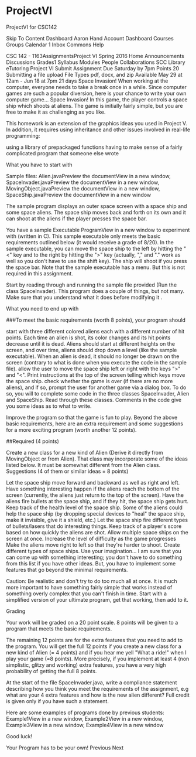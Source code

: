 # ProjectVI
ProjectVI for CSC142


Skip To Content
Dashboard
Aaron Hand
Account
Dashboard
Courses
Groups
Calendar
1
Inbox
Commons
Help

CSC 142 - 1163AssignmentsProject VI
Spring 2016
Home
Announcements
Discussions
Grades1
Syllabus
Modules
People
Collaborations
SCC Library
eTutoring
Project VI
 Submit Assignment
Due Saturday by 7pm  Points 20  Submitting a file upload File Types pdf, docx, and zip  Available May 29 at 12am - Jun 18 at 7pm 21 days
Space Invasion!
When working at the computer, everyone needs to take a break once in a while. Since computer games are such a popular diversion, here is your chance to write your own computer game... Space Invasion! In this game, the player controls a space ship which shoots at aliens. The game is initially fairly simple, but you are free to make it as challenging as you like.

 

This homework is an extension of the graphics ideas you used in Project V. In addition, it requires using inheritance and other issues involved in real-life programming:

using a library of prepackaged functions
having to make sense of  a fairly complicated program that someone else wrote
 

What you have to start with

Sample files: Alien.javaPreview the documentView in a new window, SpaceInvader.javaPreview the documentView in a new window, MovingObject.javaPreview the documentView in a new window, SpaceShip.javaPreview the documentView in a new window

The sample program displays an outer space screen with a space ship and some space aliens. The space ship moves back and forth on its own and it can shoot at the aliens if the player presses the space bar.

You have a sample Executable ProgramView in a new window to experiment with (written in C). This sample executable only meets the basic requirements outlined below (it would receive a grade of 8/20).  In the sample executable, you can move the space ship to the left by hitting the "<" key and to the right by hitting the ">" key (actually, "," and "." work as well so you don't have to use the shift key). The ship will shoot if you press the space bar. Note that the sample executable has a menu. But this is not required in this assignment.

Start by reading through and running the sample file provided (Run the class SpaceInvader).  This program does a couple of things, but not many.  Make sure that you understand what it does before modifying it . 

What you need to end up with

###To meet the basic requirements (worth 8 points), your program should

start with three different colored aliens each with a different number of hit points. Each time an alien is shot, its color changes and its hit points decrease until it is dead. Aliens should start at different heights on the screen, and over time, aliens should drop down a level (like the sample executable). When an alien is dead, it should no longer be drawn on the screen (contrary to what is done when you execute the code in the sample file).
allow the user to move the space ship left or right with the keys ">" and "<". Print instructions at the top of the screen telling which keys move the space ship.
check whether the game is over (if there are no more aliens), and if so, prompt the user for another game via a dialog box.
To do so, you will to complete some code in the three classes SpaceInvader, Alien and SpaceShip. Read through these classes. Comments in the code give you some ideas as to what to write.

Improve the program so that the game is fun to play. Beyond the above basic requirements, here are an extra requirement and some suggestions for a more exciting program (worth another 12 points).

##Required (4 points)

Create a new class for a new kind of Alien (Derive it directly from MovingObject or from Alien). That class may incorporate some of the ideas listed below. It must be somewhat different from the Alien class.
Suggestions (4 of them or similar ideas = 8 points)

Let the space ship move forward and backward as well as right and left.
Have something interesting happen if the aliens reach the bottom of the screen (currently, the aliens just return to the top of the screen).
Have the aliens fire bullets at the space ship, and if they hit, the space ship gets hurt. Keep track of the health level of the space ship.
Some of the aliens could help the space ship (by dropping special devices to "heal" the space ship, make it invisible, give it a shield, etc.)
Let the space ship fire different types of bullets/lasers that do interesting things.
Keep track of a player's score based on how quickly the aliens are shot.
Allow multiple space ships on the screen at once.
Increase the level of difficulty as the game progresses
Make the aliens move right to left so that they're harder to shoot.
Create different types of space ships.
Use your imagination...
I am sure that you can come up with something interesting; you don't have to do something from this list if you have other ideas. But, you have to implement some features that go beyond the minimal requirements.

Caution:  Be realistic and don't try to do too much all at once.  It is much more important to have something fairly simple that works instead of something overly complex that you can't finish in time.  Start with a simplified version of your ultimate program, get that working, then add to it.

Grading

Your work will be graded on a 20 point scale. 8 points will be given to a program that meets the basic requirements.

The remaining 12 points are for the extra features that you need to add to the program. You will get the full 12 points if you create a new class for a new kind of Alien (= 4 points) and if you hear me yell "What a ride!" when I play your game (=8 points). More precisely, if you implement at least 4 (non simplistic, glitzy and working) extra features, you have a very high probability of getting the full 8 points.

At the start of the file SpaceInvader.java, write a compliance statement describing how you think you meet the requirements of the assignment, e.g what are your 4 extra features and how is the new alien different? Full credit is given only if you have such a statement.

Here are some examples of programs done by previous students: Example1View in a new window, Example2View in a new window, Example3View in a new window, Example4View in a new window

Good luck!  

Your Program has to be your own!
Previous Next

